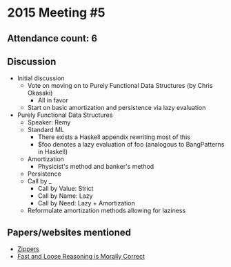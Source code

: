 # 2015 Meeting #5

## Attendance count: 6

## Discussion

* Initial discussion
  * Vote on moving on to Purely Functional Data Structures (by Chris Okasaki)
    * All in favor
  * Start on basic amortization and persistence via lazy evaluation
* Purely Functional Data Structures
  * Speaker: Remy
  * Standard ML
    * There exists a Haskell appendix rewriting most of this
    * $foo denotes a lazy evaluation of foo (analogous to BangPatterns in Haskell)
  * Amortization
    * Physicist's method and banker's method
  * Persistence
  * Call by _
    * Call by Value: Strict
    * Call by Name: Lazy
    * Call by Need: Lazy + Amortization
  * Reformulate amortization methods allowing for laziness

## Papers/websites mentioned

* [Zippers](http://en.wikibooks.org/wiki/Haskell/Zippers)
* [Fast and Loose Reasoning is Morally Correct](http://citeseer.ist.psu.edu/viewdoc/summary?doi=10.1.1.59.8232)
